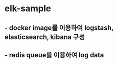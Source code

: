 # elk-sample

## - docker image를 이용하여 logstash, elasticsearch, kibana 구성
## - redis queue를 이용하여 log data 

